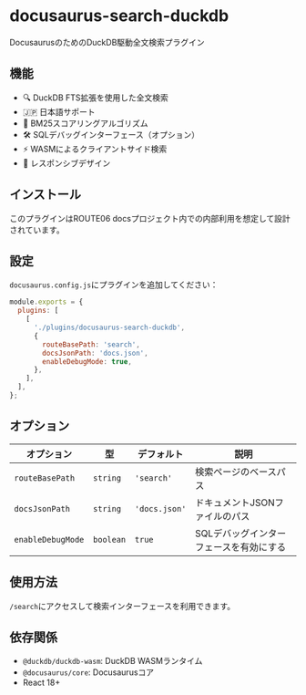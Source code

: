 # docusaurus-search-duckdb

DocusaurusのためのDuckDB駆動全文検索プラグイン

## 機能

- 🔍 DuckDB FTS拡張を使用した全文検索
- 🇯🇵 日本語サポート
- 🎯 BM25スコアリングアルゴリズム
- 🛠️ SQLデバッグインターフェース（オプション）
- ⚡ WASMによるクライアントサイド検索
- 📱 レスポンシブデザイン

## インストール

このプラグインはROUTE06 docsプロジェクト内での内部利用を想定して設計されています。

## 設定

`docusaurus.config.js`にプラグインを追加してください：

```js
module.exports = {
  plugins: [
    [
      './plugins/docusaurus-search-duckdb',
      {
        routeBasePath: 'search',
        docsJsonPath: 'docs.json',
        enableDebugMode: true,
      },
    ],
  ],
};
```

## オプション

| オプション | 型 | デフォルト | 説明 |
|------------|-----|-----------|-----|
| `routeBasePath` | `string` | `'search'` | 検索ページのベースパス |
| `docsJsonPath` | `string` | `'docs.json'` | ドキュメントJSONファイルのパス |
| `enableDebugMode` | `boolean` | `true` | SQLデバッグインターフェースを有効にする |

## 使用方法

`/search`にアクセスして検索インターフェースを利用できます。

## 依存関係

- `@duckdb/duckdb-wasm`: DuckDB WASMランタイム
- `@docusaurus/core`: Docusaurusコア
- React 18+
